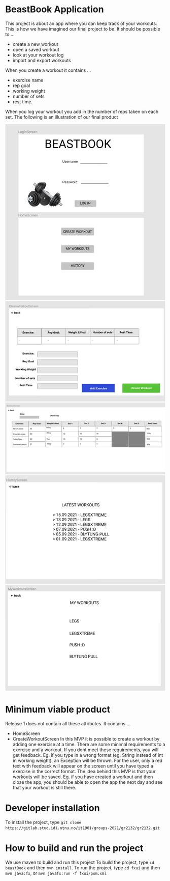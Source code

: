 # BeastBook Application
This project is about an app where you can keep track of your workouts.
This is how we have imagined our final project to be.
It should be possible to ...
- create a new workout
- open a saved workout
- look at your workout log 
- import and export workouts

When you create a workout it contains ...
- exercise name
- rep goal
- working weight
- number of sets
- rest time.

When you log your workout you add in the number of reps taken on each set. 
The following is an illustration of our final product

<img src="Login+homeScreen.png"></img>
<img src="Create_workout.png"></img>
<img src="Workout.png"></img>
<img src="History.png"></img>
<img src="MyWorkouts.png"></img>

# Minimum viable product
Release 1 does not contain all these attributes. It contains ...
- HomeScreen
- CreateWorkoutScreen
In this MVP it is possible to create a workout by adding one exercise at a time. There are some minimal requirements to a exercise and a workout. If you dont meet these requirements, you will get feedback. Eg. if you type in a wrong format (eg. String instead of int in working weight), an Exception will be thrown. For the user, only a red text with feedback will appear on the screen until you have typed a exercise in the correct format. 
The idea behind this MVP is that your workouts will be saved. Eg. if you have created a workout and then close the app, you should be able to open the app the next day and see that your workout is still there.

# Developer installation
To install the project, type `git clone https://gitlab.stud.idi.ntnu.no/it1901/groups-2021/gr2132/gr2132.git`

# How to build and run the project
We use maven to build and run this project
To build the project, type `cd beastBook` and then `mvn install`.
To run the project, type `cd fxui` and then `mvn java:fx`, or `mvn javafx:run -f fxui/pom.xml`